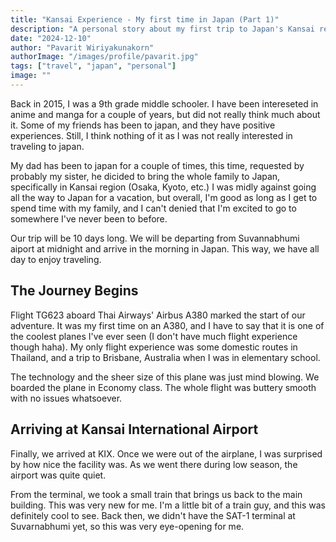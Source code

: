 ```yaml
---
title: "Kansai Experience - My first time in Japan (Part 1)"
description: "A personal story about my first trip to Japan's Kansai region in 2015, from initial hesitation to eye-opening experiences."
date: "2024-12-10"
author: "Pavarit Wiriyakunakorn"
authorImage: "/images/profile/pavarit.jpg"
tags: ["travel", "japan", "personal"]
image: ""
---
```


Back in 2015, I was a 9th grade middle schooler. I have been intereseted in anime and manga for a couple of years, but did not really think much about it. Some of my friends has been to japan, and they have positive experiences. Still, I think nothing of it as I was not really interested in traveling to japan.

My dad has been to japan for a couple of times, this time, requested by probably my sister, he dicided to bring the whole family to Japan, specifically in Kansai region (Osaka, Kyoto, etc.) I was midly against going all the way to Japan for a vacation, but overall, I'm good as long as I get to spend time with my family, and I can't denied that I'm excited to go to somewhere I've never been to before.

Our trip will be 10 days long. We will be departing from Suvannabhumi aiport at midnight and arrive in the morning in Japan. This way, we have all day to enjoy traveling.

## The Journey Begins

Flight TG623 aboard Thai Airways' Airbus A380 marked the start of our adventure. It was my first time on an A380, and I have to say that it is one of the coolest planes I've ever seen (I don't have much flight experience though haha). My only flight experience was some domestic routes in Thailand, and a trip to Brisbane, Australia when I was in elementary school.

The technology and the sheer size of this plane was just mind blowing. We boarded the plane in Economy class. The whole flight was buttery smooth with no issues whatsoever.

## Arriving at Kansai International Airport

Finally, we arrived at KIX. Once we were out of the airplane, I was surprised by how nice the facility was. As we went there during low season, the airport was quite quiet.

From the terminal, we took a small train that brings us back to the main building. This was very new for me. I'm a little bit of a train guy, and this was definitely cool to see. Back then, we didn't have the SAT-1 terminal at Suvarnabhumi yet, so this was very eye-opening for me.
